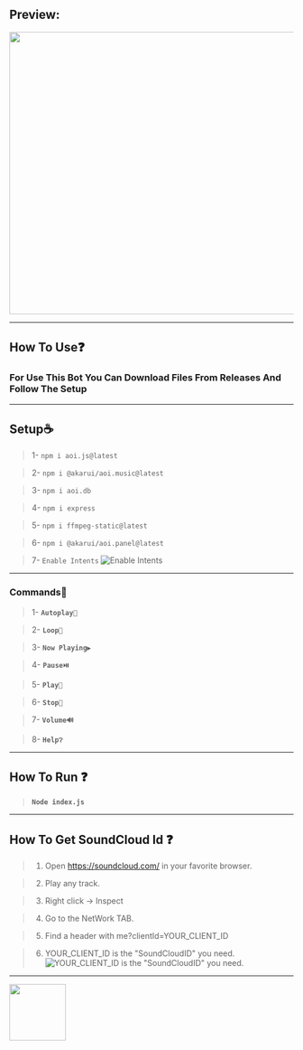
## **Preview:**
<a href="https://cdn.wild-life-studio.ir/assets/image/music-project-preview.png"><img src="https://cdn.wild-life-studio.ir/assets/image/music-project-preview.png" style="width:700px; height:500px"> </a>
****
## **How To Use❓**

### For Use This Bot You Can Download Files From __Releases__ And Follow The Setup

****

## **Setup☕**
> 1- `npm i aoi.js@latest`

> 2- `npm i @akarui/aoi.music@latest`

> 3- `npm i aoi.db`

> 4- `npm i express`

> 5- `npm i ffmpeg-static@latest`

> 6- `npm i @akarui/aoi.panel@latest`

> 7- `Enable Intents`
![Enable Intents](https://cdn.wild-life-studio.ir/assets/image/discord-intents.png) 
****
### **Commands🤖**
> 1- **`Autoplay🍂`**

> 2- **`Loop🔁`**

> 3- **`Now Playing▶️`**

> 4- **`Pause⏯️`**

> 5- **`Play🎵`**

> 6- **`Stop🛑`**

> 7- **`Volume🔊`**

> 8- **`Help❔`**
****
## **How To Run ❓**
> **`Node index.js`**
****
## **How To Get SoundCloud Id ❓**

> 1. Open https://soundcloud.com/ in your favorite browser.

> 2. Play any track.

> 3. Right click -> Inspect

> 4. Go to the NetWork TAB.

> 5. Find a header with me?clientId=YOUR_CLIENT_ID

> 6. YOUR_CLIENT_ID is the "SoundCloudID" you need.
![YOUR_CLIENT_ID is the "SoundCloudID" you need.](https://cdn.wild-life-studio.ir/assets/image/soundCloudId.png) 


****
<img src="https://img.shields.io/badge/Donate-104098.svg?style=&logo=paypal" style="width:100px" draggable="false"></a>




